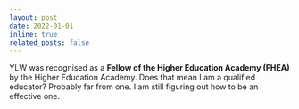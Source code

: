 ```yaml
---
layout: post
date: 2022-01-01
inline: true
related_posts: false
---
```


YLW was recognised as a **Fellow of the Higher Education Academy (FHEA)** by the Higher Education Academy. Does that mean I am a qualified educator? Probably far from one. I am still figuring out how to be an effective one.
